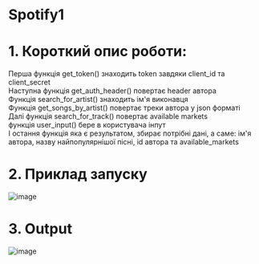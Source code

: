 # Spotify1
# 1. Короткий опис роботи:
Перша функція get_token() знаходить token завдяки client_id та client_secret\
Наступна функція get_auth_header() повертає header автора\
Функція search_for_artist() знаходить ім'я виконавця\
Функція get_songs_by_artist() повертає треки автора у json форматі\
Далі функція search_for_track() повертає available markets\
функція user_input() бере в користувача інпут\
І остання функція яка є результатом, збирає потрібні дані, а саме: ім'я автора, назву найпопулярнішої пісні, id автора та available_markets
# 2. Приклад запуску
![image](https://user-images.githubusercontent.com/116542230/221953052-61f10132-8b7e-4bab-8113-156d82e9bfc5.png)
# 3. Output
![image](https://user-images.githubusercontent.com/116542230/221953347-c1378379-117a-409e-8b37-72eaebf78c1d.png)


